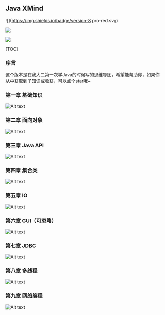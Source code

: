 ## Java XMind

![](https://img.shields.io/badge/version-8 pro-red.svg)

![](https://img.shields.io/badge/version-ZEN-#e84393.svg)

![](https://img.shields.io/badge/适合人群-基础-blue?logo=appveyor&style=for-the-badge)

[TOC]

### 序言

这个版本是在我大二第一次学Java的时候写的思维导图，希望能帮助你，如果你从中获取到了知识或收获，可以点个star哦~



### 第一章 基础知识

![Alt text](https://github.com/kyrzy0416/JavaStudyXmind/blob/master/img/%E7%AC%AC%E4%B8%80%E7%AB%A0.png)



### 第二章 面向对象

![Alt text](https://github.com/kyrzy0416/JavaStudyXmind/blob/master/img/%E7%AC%AC%E4%BA%8C%E7%AB%A0.png)



### 第三章 Java API

![Alt text](https://github.com/kyrzy0416/JavaStudyXmind/blob/master/img/%E7%AC%AC%E4%B8%89%E7%AB%A0.png)



### 第四章 集合类

![Alt text](https://github.com/kyrzy0416/JavaStudyXmind/blob/master/img/%E7%AC%AC%E5%9B%9B%E7%AB%A0.png)



### 第五章 IO

![Alt text](https://github.com/kyrzy0416/JavaStudyXmind/blob/master/img/%E7%AC%AC%E4%BA%94%E7%AB%A0.png)



### 第六章 GUI（可忽略）

![Alt text](https://github.com/kyrzy0416/JavaStudyXmind/blob/master/img/%E7%AC%AC%E5%85%AD%E7%AB%A0.png)



### 第七章 JDBC

![Alt text](https://github.com/kyrzy0416/JavaStudyXmind/blob/master/img/%E7%AC%AC%E4%B8%83%E7%AB%A0.png)



### 第八章 多线程

![Alt text](https://github.com/kyrzy0416/JavaStudyXmind/blob/master/img/%E7%AC%AC%E5%85%AB%E7%AB%A0.png)



### 第九章 网络编程

![Alt text](https://github.com/kyrzy0416/JavaStudyXmind/blob/master/img/%E7%AC%AC%E4%B9%9D%E7%AB%A0.png)
